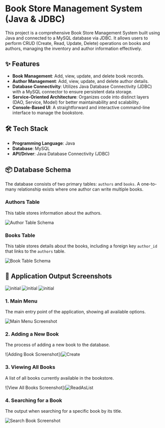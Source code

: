# Book Store Management System (Java & JDBC)

This project is a comprehensive Book Store Management System built using Java and connected to a MySQL database via JDBC. It allows users to perform CRUD (Create, Read, Update, Delete) operations on books and authors, managing the inventory and author information effectively.

## ✨ Features

*   **Book Management**: Add, view, update, and delete book records.
*   **Author Management**: Add, view, update, and delete author details.
*   **Database Connectivity**: Utilizes Java Database Connectivity (JDBC) with a MySQL connector to ensure persistent data storage.
*   **Service-Oriented Architecture**: Organizes code into distinct layers (DAO, Service, Model) for better maintainability and scalability.
*   **Console-Based UI**: A straightforward and interactive command-line interface to manage the bookstore.

## 🛠️ Tech Stack

*   **Programming Language**: Java
*   **Database**: MySQL
*   **API/Driver**: Java Database Connectivity (JDBC)

## 📦 Database Schema

The database consists of two primary tables: `authors` and `books`. A one-to-many relationship exists where one author can write multiple books.

### Authors Table
This table stores information about the authors.

![Author Table Schema](https://github.com/user-attachments/assets/fda931aa-3048-456f-b5cb-d45a40f6aadf)

### Books Table
This table stores details about the books, including a foreign key `author_id` that links to the `authors` table.

![Book Table Schema](https://github.com/user-attachments/assets/155ef79b-bdb2-49c2-8b4c-c49088ff4d9e)


## 📸 Application Output Screenshots

![initial](https://github.com/user-attachments/assets/90e749f1-4538-4578-a51d-4500de27899d)
![initial](https://github.com/user-attachments/assets/bcfd29e1-8676-4241-90dd-eea0cbcac241)
![initial](https://github.com/user-attachments/assets/ad86220b-6571-4cb7-b321-1dbf9201c969)
  


### 1. Main Menu
The main entry point of the application, showing all available options.

![Main Menu Screenshot](https://github.com/user-attachments/assets/b6ecb947-df29-4f74-bd1a-8398b99185d5)


### 2. Adding a New Book
The process of adding a new book to the database.

![Adding Book Screenshot](![Create](https://github.com/user-attachments/assets/ff923c86-8b69-4fc1-9a8d-a2670772f55c)

### 3. Viewing All Books
A list of all books currently available in the bookstore.

![View All Books Screenshot](![ReadAsList](https://github.com/user-attachments/assets/b84698a5-bd96-4613-b1ce-837412729404)

### 4. Searching for a Book
The output when searching for a specific book by its  title.

![Search Book Screenshot](https://github.com/user-attachments/assets/544f0329-e5e1-4e06-b1da-a60beccc1385)
